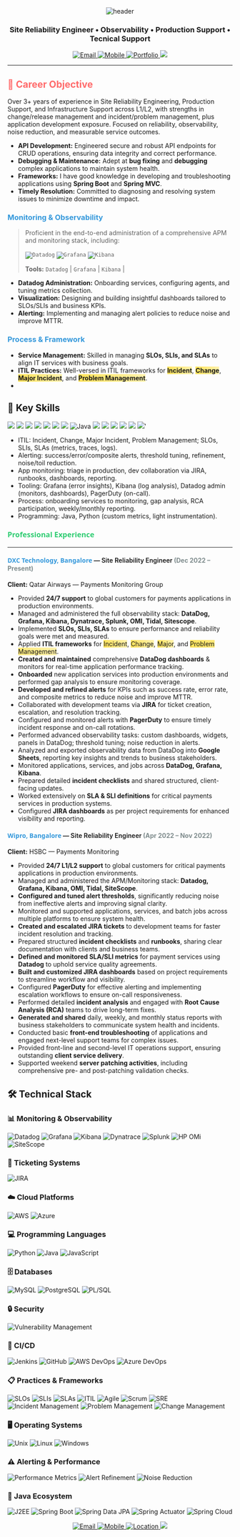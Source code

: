 
<div align="center">

  <!-- Gradient wave header -->
  <img src="https://capsule-render.vercel.app/api?type=waving&height=220&text=DINESH_CHALLA&fontAlign=50&fontAlignY=38&fontSize=56&color=gradient&customColorList=2,4,6,8,10&fontColor=ffffff" alt="header" />

  <!-- Role / Title -->
  <h3>Site Reliability Engineer • Observability • Production Support • Tecnical Support</h3>

  <!-- Contact Badges -->
  <a href="mailto:dineshchalla28@gmail.com">
    <img src="https://img.shields.io/badge/Email-dineshchalla28%40gmail.com-EC407A?style=for-the-badge&logo=gmail&logoColor=white" alt="Email"/>
  </a>
  <a href="tel:+917989270251">
    <img src="https://img.shields.io/badge/Mobile-%2B91%207989270251-00C853?style=for-the-badge&logo=google-voice&logoColor=white" alt="Mobile"/>
  </a>
  <a href="https://www.iamdinesh.xyz/">
    <img src="https://img.shields.io/badge/Portfolio-Visit-7C4DFF?style=for-the-badge&logo=vercel&logoColor=white" alt="Portfolio"/>
  </a>
  <!-- Optional: add LinkedIn/Portfolio when available -->
  <a href="https://www.linkedin.com/in/dinesh-challa-9a484223a/"><img src="https://img.shields.io/badge/LinkedIn-Connect-0A66C2?style=for-the-badge&logo=linkedin&logoColor=white"/></a> 

</div>

---

## <span style="color: #ff6b6b;">🎯 Career Objective</span>
Over 3+ years of experience in Site Reliability Engineering, Production Support, and Infrastructure Support across L1/L2, with strengths in change/release management and incident/problem management, plus application development exposure. Focused on reliability, observability, noise reduction, and measurable service outcomes.
-   **API Development:** Engineered secure and robust API endpoints for CRUD operations, ensuring data integrity and correct performance.
-   **Debugging & Maintenance:** Adept at **bug fixing** and **debugging** complex applications to maintain system health.
-   **Frameworks:** I have good knowledge in developing and troubleshooting applications using **Spring Boot** and **Spring MVC**.
-   **Timely Resolution:** Committed to diagnosing and resolving system issues to minimize downtime and impact.

### <span style="color: #3498db;">Monitoring & Observability</span>
> Proficient in the end-to-end administration of a comprehensive APM and monitoring stack, including:
>
> <code><img src="https://img.shields.io/badge/Datadog-632CA6?style=for-the-badge&logo=datadog&logoColor=white" alt="Datadog"></code>
> <code><img src="https://img.shields.io/badge/Grafana-F46800?style=for-the-badge&logo=grafana&logoColor=white" alt="Grafana"></code>
> <code><img src="https://img.shields.io/badge/Kibana-005571?style=for-the-badge&logo=Kibana&logoColor=white" alt="Kibana"></code>
>
> **Tools:** `Datadog` | `Grafana` | `Kibana` | 

*   **Datadog Administration:** Onboarding services, configuring agents, and tuning metrics collection.
*   **Visualization:** Designing and building insightful dashboards tailored to SLOs/SLIs and business KPIs.
*   **Alerting:** Implementing and managing alert policies to reduce noise and improve MTTR.

### <span style="color: #3498db;">Process & Framework</span>
*   **Service Management:** Skilled in managing **SLOs, SLIs, and SLAs** to align IT services with business goals.
*   **ITIL Practices:** Well-versed in ITIL frameworks for <span style="background-color: #fff2ac; background-image: linear-gradient(to right, #ffe359 0%, #fff2ac 100%);">**Incident**</span>, <span style="background-color: #fff2ac; background-image: linear-gradient(to right, #ffe359 0%, #fff2ac 100%);">**Change**</span>, <span style="background-color: #fff2ac; background-image: linear-gradient(to right, #ffe359 0%, #fff2ac 100%);">**Major Incident**</span>, and <span style="background-color: #fff2ac; background-image: linear-gradient(to right, #ffe359 0%, #fff2ac 100%);">**Problem Management**</span>.
*   



## 🔑 Key Skills
<p>
  <!-- Monitoring / Observability -->
  <img src="https://img.shields.io/badge/Datadog-632CA6?style=flat-square&logo=datadog&logoColor=white"/>
  <img src="https://img.shields.io/badge/Prometheus-E6522C?style=flat-square&logo=prometheus&logoColor=white"/>
  <img src="https://img.shields.io/badge/Grafana-F46800?style=flat-square&logo=grafana&logoColor=white"/>
  <img src="https://img.shields.io/badge/Kibana-005571?style=flat-square&logo=kibana&logoColor=white"/>
  <img src="https://img.shields.io/badge/Dynatrace-1496FF?style=flat-square&logo=dynatrace&logoColor=white"/>
  <img src="https://img.shields.io/badge/Splunk-000000?style=flat-square&logo=splunk&logoColor=white"/>
  <img src="https://img.shields.io/badge/PagerDuty-06AC38?style=flat-square&logo=pagerduty&logoColor=white"/>
  <img src="https://img.shields.io/badge/Java-007396?style=flat-square&logo=java&logoColor=white" alt="Java"/>
  <img src="https://img.shields.io/badge/Python-3776AB?style=flat-square&logo=python&logoColor=white"/>
  <img src="https://img.shields.io/badge/GitHub-181717?style=flat-square&logo=github&logoColor=white"/>
  <img src="https://img.shields.io/badge/AWS-232F3E?style=flat-square&logo=amazon-aws&logoColor=FF9900"/>
  <img src="https://img.shields.io/badge/PostgreSQL-4169E1?style=flat-square&logo=postgresql&logoColor=white"/>
  <img src="https://img.shields.io/badge/Linux-111827?style=flat-square&logo=linux&logoColor=FCC624"/>
  <img src="https://img.shields.io/badge/Kubernetes-326CE5?style=flat-square&logo=kubernetes&logoColor=white"/>'
  
  
</p>

- ITIL: Incident, Change, Major Incident, Problem Management; SLOs, SLIs, SLAs (metrics, traces, logs).  
- Alerting: success/error/composite alerts, threshold tuning, refinement, noise/toil reduction.  
- App monitoring: triage in production, dev collaboration via JIRA, runbooks, dashboards, reporting.  
- Tooling: Grafana (error insights), Kibana (log analysis), Datadog admin (monitors, dashboards), PagerDuty (on-call).  
- Process: onboarding services to monitoring, gap analysis, RCA participation, weekly/monthly reporting.  
- Programming: Java, Python (custom metrics, light instrumentation).  

### <span style="color: #2ecc71; font-family: 'Segoe UI', sans-serif; font-weight: 600;">Professional Experience</span>

---

#### <span style="color: #3498db; font-family: 'Segoe UI', sans-serif;">**DXC Technology, Bangalore**</span> — <span style="font-weight: 600;">Site Reliability Engineer</span> <span style="color: #7f8c8d;">(Dec 2022 – Present)</span>
**Client:** Qatar Airways — Payments Monitoring Group

*   Provided **24/7 support** to global customers for payments applications in production environments.
*   Managed and administered the full observability stack: **DataDog, Grafana, Kibana, Dynatrace, Splunk, OMI, Tidal, Sitescope**.
*   Implemented **SLOs, SLIs, SLAs** to ensure performance and reliability goals were met and measured.
*   Applied **ITIL frameworks** for <span style="background-color: #fff2ac; background-image: linear-gradient(to right, #ffe359 0%, #fff2ac 100%);">Incident</span>, <span style="background-color: #fff2ac; background-image: linear-gradient(to right, #ffe359 0%, #fff2ac 100%);">Change</span>, <span style="background-color: #fff2ac; background-image: linear-gradient(to right, #ffe359 0%, #fff2ac 100%);">Major</span>, and <span style="background-color: #fff2ac; background-image: linear-gradient(to right, #ffe359 0%, #fff2ac 100%);">Problem Management</span>.
*   **Created and maintained** comprehensive **DataDog dashboards** & monitors for real-time application performance tracking.
*   **Onboarded** new application services into production environments and performed gap analysis to ensure monitoring coverage.
*   **Developed and refined alerts** for KPIs such as success rate, error rate, and composite metrics to reduce noise and improve MTTR.
*   Collaborated with development teams via **JIRA** for ticket creation, escalation, and resolution tracking.
*   Configured and monitored alerts with **PagerDuty** to ensure timely incident response and on-call rotations.
*   Performed advanced observability tasks: custom dashboards, widgets, panels in DataDog; threshold tuning; noise reduction in alerts.
*   Analyzed and exported observability data from DataDog into **Google Sheets**, reporting key insights and trends to business stakeholders.
*   Monitored applications, services, and jobs across **DataDog, Grafana, Kibana**.
*   Prepared detailed **incident checklists** and shared structured, client-facing updates.
*   Worked extensively on **SLA & SLI definitions** for critical payments services in production systems.
*   Configured **JIRA dashboards** as per project requirements for enhanced visibility and reporting.

#### <span style="color: #3498db; font-family: 'Segoe UI', sans-serif;">**Wipro, Bangalore**</span> — <span style="font-weight: 600;">Site Reliability Engineer</span> <span style="color: #7f8c8d;">(Apr 2022 – Nov 2022)</span>
**Client:** HSBC — Payments Monitoring

*   Provided **24/7 L1/L2 support** to global customers for critical payments applications in production environments.
*   Managed and administered the APM/Monitoring stack: **Datadog, Grafana, Kibana, OMI, Tidal, SiteScope**.
*   **Configured and tuned alert thresholds**, significantly reducing noise from ineffective alerts and improving signal clarity.
*   Monitored and supported applications, services, and batch jobs across multiple platforms to ensure system health.
*   **Created and escalated JIRA tickets** to development teams for faster incident resolution and tracking.
*   Prepared structured **incident checklists** and **runbooks**, sharing clear documentation with clients and business teams.
*   **Defined and monitored SLA/SLI metrics** for payment services using **Datadog** to uphold service quality agreements.
*   **Built and customized JIRA dashboards** based on project requirements to streamline workflow and visibility.
*   Configured **PagerDuty** for effective alerting and implementing escalation workflows to ensure on-call responsiveness.
*   Performed detailed **incident analysis** and engaged with **Root Cause Analysis (RCA)** teams to drive long-term fixes.
*   **Generated and shared** daily, weekly, and monthly status reports with business stakeholders to communicate system health and incidents.
*   Conducted basic **front-end troubleshooting** of applications and engaged next-level support teams for complex issues.
*   Provided front-line and second-level IT operations support, ensuring outstanding **client service delivery**.
*   Supported weekend **server patching activities**, including comprehensive pre- and post-patching validation checks.

## 🛠️ Technical Stack

### 📊 Monitoring & Observability
![Datadog](https://img.shields.io/badge/Datadog-632CA6?style=flat&logo=datadog&logoColor=white)
![Grafana](https://img.shields.io/badge/Grafana-F46800?style=flat&logo=grafana&logoColor=white)
![Kibana](https://img.shields.io/badge/Kibana-005571?style=flat&logo=elasticstack&logoColor=white)
![Dynatrace](https://img.shields.io/badge/Dynatrace-1496FF?style=flat&logo=dynatrace&logoColor=white)
![Splunk](https://img.shields.io/badge/Splunk-000000?style=flat&logo=splunk&logoColor=white)
![HP OMi](https://img.shields.io/badge/HP_OMi-0096D6?style=flat&logo=hp&logoColor=white)
![SiteScope](https://img.shields.io/badge/SiteScope-0096D6?style=flat&logo=hp&logoColor=white)

### 🎫 Ticketing Systems
![JIRA](https://img.shields.io/badge/JIRA-0052CC?style=flat&logo=jira&logoColor=white)

### ☁️ Cloud Platforms
![AWS](https://img.shields.io/badge/AWS-FF9900?style=flat&logo=amazonaws&logoColor=white)
![Azure](https://img.shields.io/badge/Azure-0078D4?style=flat&logo=microsoftazure&logoColor=white)

### 💻 Programming Languages
![Python](https://img.shields.io/badge/Python-3776AB?style=flat&logo=python&logoColor=white)
![Java](https://img.shields.io/badge/Java-007396?style=flat&logo=java&logoColor=white)
![JavaScript](https://img.shields.io/badge/JavaScript-F7DF1E?style=flat&logo=javascript&logoColor=black)

### 🗄️ Databases
![MySQL](https://img.shields.io/badge/MySQL-4479A1?style=flat&logo=mysql&logoColor=white)
![PostgreSQL](https://img.shields.io/badge/PostgreSQL-336791?style=flat&logo=postgresql&logoColor=white)
![PL/SQL](https://img.shields.io/badge/PL%2FSQL-F80000?style=flat&logo=oracle&logoColor=white)

### 🔒 Security
![Vulnerability Management](https://img.shields.io/badge/Vulnerability_Management-4A154B?style=flat&logo=securityscorecard&logoColor=white)

### 🔄 CI/CD
![Jenkins](https://img.shields.io/badge/Jenkins-D24939?style=flat&logo=jenkins&logoColor=white)
![GitHub](https://img.shields.io/badge/GitHub-181717?style=flat&logo=github&logoColor=white)
![AWS DevOps](https://img.shields.io/badge/AWS_DevOps-FF9900?style=flat&logo=amazonaws&logoColor=white)
![Azure DevOps](https://img.shields.io/badge/Azure_DevOps-0078D7?style=flat&logo=azuredevops&logoColor=white)

### 📋 Practices & Frameworks
![SLOs](https://img.shields.io/badge/SLOs-4A154B?style=flat)
![SLIs](https://img.shields.io/badge/SLIs-4A154B?style=flat)
![SLAs](https://img.shields.io/badge/SLAs-4A154B?style=flat)
![ITIL](https://img.shields.io/badge/ITIL-0F7DC2?style=flat)
![Agile](https://img.shields.io/badge/Agile-0096D6?style=flat&logo=agile&logoColor=white)
![Scrum](https://img.shields.io/badge/Scrum-0096D6?style=flat)
![SRE](https://img.shields.io/badge/SRE-0F9D58?style=flat&logo=google&logoColor=white)
![Incident Management](https://img.shields.io/badge/Incident_Management-FF6B6B?style=flat)
![Problem Management](https://img.shields.io/badge/Problem_Management-4ECDC4?style=flat)
![Change Management](https://img.shields.io/badge/Change_Management-556270?style=flat)

### 🖥️ Operating Systems
![Unix](https://img.shields.io/badge/Unix-333333?style=flat)
![Linux](https://img.shields.io/badge/Linux_RHEL_8-FF0000?style=flat&logo=redhat&logoColor=white)
![Windows](https://img.shields.io/badge/Windows-0078D6?style=flat&logo=windows&logoColor=white)

### ⚠️ Alerting & Performance
![Performance Metrics](https://img.shields.io/badge/Performance_Metrics-FF9A00?style=flat)
![Alert Refinement](https://img.shields.io/badge/Alert_Refinement-4CAF50?style=flat)
![Noise Reduction](https://img.shields.io/badge/Noise_Reduction-9C27B0?style=flat)

### 🎯 Java Ecosystem
![J2EE](https://img.shields.io/badge/J2EE-007396?style=flat&logo=java&logoColor=white)
![Spring Boot](https://img.shields.io/badge/Spring_Boot-6DB33F?style=flat&logo=springboot&logoColor=white)
![Spring Data JPA](https://img.shields.io/badge/Spring_Data_JPA-6DB33F?style=flat&logo=spring&logoColor=white)
![Spring Actuator](https://img.shields.io/badge/Spring_Actuator-6DB33F?style=flat&logo=spring&logoColor=white)
![Spring Cloud](https://img.shields.io/badge/Spring_Cloud-6DB33F?style=flat&logo=spring&logoColor=white)


<div align="center">

  


  <a href="mailto:dineshchalla28@gmail.com">
    <img src="https://img.shields.io/badge/📧%20Email-dineshchalla28%40gmail.com-EC407A?style=for-the-badge&logo=gmail&logoColor=white" alt="Email"/>
  </a>

  <a href="tel:+917989270251">
    <img src="https://img.shields.io/badge/📱%20Mobile-%2B91%207989270251-00C853?style=for-the-badge&logo=google-voice&logoColor=white" alt="Mobile"/>
  </a>

  <a href="https://www.google.com/maps/place/Bangalore,+India" target="_blank">
    <img src="https://img.shields.io/badge/📍%20Location-Bangalore%2C%20India-FF5722?style=for-the-badge&logo=google-maps&logoColor=white" alt="Location"/>
  </a>



 <img src="https://capsule-render.vercel.app/api?type=waving&height=120&section=footer&color=gradient&customColorList=2,4,6,8,10"  />

</div>


